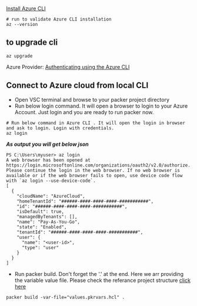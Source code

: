 [Install Azure CLI](https://learn.microsoft.com/en-us/cli/azure/install-azure-cli)

```
# run to validate Azure CLI installation
az --version
```

## to upgrade cli 
```
az upgrade
```

Azure Provider: [Authenticating using the Azure CLI](https://registry.terraform.io/providers/hashicorp/azurerm/latest/docs/guides/azure_cli)

## Connect to Azure cloud from local CLI
- Open VSC terminal and browse to your packer project directory
- Run below login command. It will open a browser to login to your Azure Account. Just login and you are ready to run packer now. 
```
# Run below command in Azure CLI . It will open the login in browser and ask to login. Login with credentials. 
az login
```

***As output you will get below json***
```
PS C:\Users\myuser> az login
A web browser has been opened at https://login.microsoftonline.com/organizations/oauth2/v2.0/authorize. Please continue the login in the web browser. If no web browser is available or if the web browser fails to open, use device code flow with `az login --use-device-code`.
[
  {
    "cloudName": "AzureCloud",
    "homeTenantId": "######-####-####-####-###########",
    "id": "######-####-####-####-###########",
    "isDefault": true,
    "managedByTenants": [],
    "name": "Pay-As-You-Go",
    "state": "Enabled",
    "tenantId": "######-####-####-####-###########",
    "user": {
      "name": "<user-id>",
      "type": "user"
    }
  }
]
```

- Run packer build. Don't forget the '.' at the end. Here we arr providing the variable value file. Please check the referance project structure [click here](https://github.com/e2eSolutionArchitect/hashicorp-packer/tree/main/golden-images/azure/az-pkr-v01)
```
packer build -var-file="values.pkrvars.hcl" .
```
